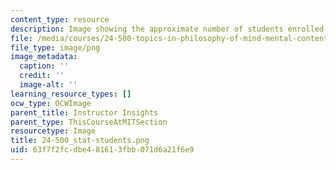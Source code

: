 ```yaml
---
content_type: resource
description: Image showing the approximate number of students enrolled in the course.
file: /media/courses/24-500-topics-in-philosophy-of-mind-mental-content-spring-2015/63f7f2fcdbe481613fbb071d6a21f6e9_24-500_stat-students.png
file_type: image/png
image_metadata:
  caption: ''
  credit: ''
  image-alt: ''
learning_resource_types: []
ocw_type: OCWImage
parent_title: Instructor Insights
parent_type: ThisCourseAtMITSection
resourcetype: Image
title: 24-500_stat-students.png
uid: 63f7f2fc-dbe4-8161-3fbb-071d6a21f6e9
---
```

